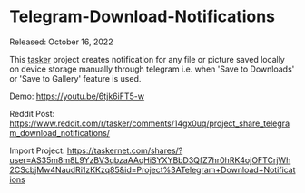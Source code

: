 # Telegram-Download-Notifications

Released: October 16, 2022

This [tasker](https://play.google.com/store/apps/details?id=net.dinglisch.android.taskerm) project creates notification for any file or picture saved locally on device storage manually through telegram
i.e. when 'Save to Downloads' or 'Save to Gallery' feature is used.

Demo: https://youtu.be/6tjk6iFT5-w

Reddit Post: https://www.reddit.com/r/tasker/comments/14gx0uq/project_share_telegram_download_notifications/

Import Project: https://taskernet.com/shares/?user=AS35m8m8L9YzBV3qbzaAAqHiSYXYBbD3QfZ7hr0hRK4ojOFTCrjWh2CScbjMw4NaudRi1zKKzq85&id=Project%3ATelegram+Download+Notifications
